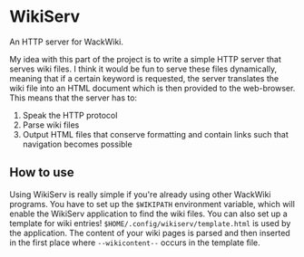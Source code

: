 # WikiServ

An HTTP server for WackWiki.

My idea with this part of the project is to write a simple HTTP server that serves wiki files.
I think it would be fun to serve these files dynamically, meaning that if a certain keyword is requested, the server translates the wiki file into an HTML document which is then provided to the web-browser.
This means that the server has to:
 1. Speak the HTTP protocol
 2. Parse wiki files
 3. Output HTML files that conserve formatting and contain links such that navigation becomes possible

## How to use

Using WikiServ is really simple if you're already using other WackWiki programs.
You have to set up the `$WIKIPATH` environment variable, which will enable the WikiServ application to find the wiki files.
You can also set up a template for wiki entries! `$HOME/.config/wikiserv/template.html` is used by the application.
The content of your wiki pages is parsed and then inserted in the first place where `--wikicontent--` occurs in the template file.
